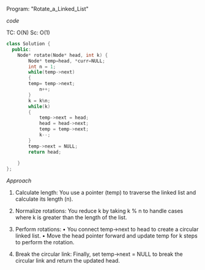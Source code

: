 Program: "Rotate_a_Linked_List"

*code*

TC: O(N)
Sc: O(1)

```c++
class Solution {
  public:
    Node* rotate(Node* head, int k) {
        Node* temp=head, *curr=NULL;
        int n = 1;
        while(temp->next)
        {
        temp= temp->next;
            n++;
        }
        k = k%n;
        while(k)
        {
            temp->next = head;
            head = head->next;
            temp = temp->next;
            k--;
        }
        temp->next = NULL;
        return head;
        
    }
};
```

*Approach*

1.  Calculate length: You use a pointer (temp) to traverse the linked list and calculate its length (n).
2. Normalize rotations: You reduce k by taking k % n to handle cases where k is greater than the length of the list.
    
3.  Perform rotations:
    • You connect temp->next to head to create a circular linked list.
    • Move the head pointer forward and update temp for k steps to perform the rotation.

4. Break the circular link: Finally, set temp->next = NULL to break the circular link and return the updated head.